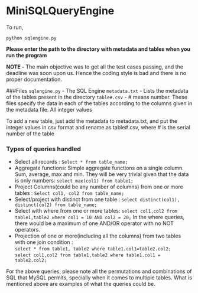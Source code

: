 # MiniSQLQueryEngine

To run,

`python sqlengine.py`

**Please enter the path to the directory with metadata and tables when you run the program**

**NOTE -** The main objective was to get all the test cases passing, and the deadline was soon upon us. Hence the coding style is bad and there is no proper documentation.  

###Files
`sqlengine.py` - The SQL Engine 
`metadata.txt` - Lists the metadata of the tables present in the directory
`table#.csv` - # means number. These files specify the data in each of the tables according to the columns given in the metadata file. All integer values

To add a new table, just add the metadata to metadata.txt, and put the integer values in csv format and rename as table#.csv, where # is the serial number of the table

### Types of queries handled
- Select all records : `Select * from table_name;`
- Aggregate functions: Simple aggregate functions on a single column. Sum, average, max and min. They will be very trivial given that the data is only numbers: `select max(col1) from table1;` 
- Project Columns(could be any number of columns) from one or more tables : `Select col1, col2 from table_name;`
- Select/project with distinct from one table : `select distinct(col1), distinct(col2) from table_name;`
- Select with where from one or more tables: `select col1,col2 from table1,table2 where col1 = 10 AND col2 = 20;` In the where queries, there would be a maximum of one AND/OR operator with no NOT operators.
- Projection of one or more(including all the columns) from two tables with one join condition :  
`select * from table1, table2 where table1.col1=table2.col2;`  
`select col1,col2 from table1,table2 where table1.col1 = table2.col2;`  

For the above queries, please note all the permutations and combinations of SQL that MySQL permits, specially when it comes to multiple tables. What is mentioned above are examples of what the queries could be.

